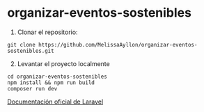 # organizar-eventos-sostenibles

1. Clonar el repositorio:
```
git clone https://github.com/MelissaAyllon/organizar-eventos-sostenibles.git
```

2. Levantar el proyecto localmente
```
cd organizar-eventos-sostenibles
npm install && npm run build
composer run dev
```

[Documentación oficial de Laravel](https://laravel.com/docs/12.x/installation)
